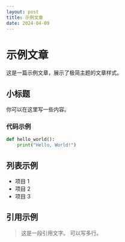 ```yaml
---
layout: post
title: 示例文章
date: 2024-04-09
---
```


# 示例文章

这是一篇示例文章，展示了极简主题的文章样式。

## 小标题

你可以在这里写一些内容。

### 代码示例

```python
def hello_world():
    print("Hello, World!")
```

## 列表示例

- 项目 1
- 项目 2
- 项目 3

## 引用示例

> 这是一段引用文字。
> 可以写多行。 